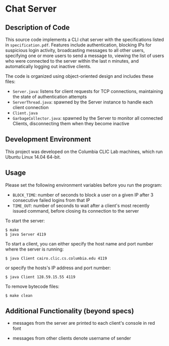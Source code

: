 Chat Server
===========

Description of Code
--------------------
This source code implements a CLI chat server with the specifications listed in `specification.pdf`. Features include authentication, blocking IPs for suspicious login activity, broadcasting messages to all other users, specifying one or more users to send a message to, viewing the list of users who were connected to the server within the last n minutes, and automatically logging out inactive clients.

The code is organized using object-oriented design and includes these files:
* `Server.java`: listens for client requests for TCP connections, maintaining the state of authentication attempts
* `ServerThread.java`: spawned by the Server instance to handle each client connection
* `Client.java`
* `GarbageCollector.java`: spawned by the Server to monitor all connected Clients, disconnecting them when they become inactive

Development Environment
------------------------
This project was developed on the Columbia CLIC Lab machines, which run Ubuntu Linux 14.04 64-bit.

Usage
------
Please set the following environment variables before you run the program:
* `BLOCK_TIME`: number of seconds to block a user on a given IP after 3 consecutive failed logins from that IP
* `TIME_OUT`: number of seconds to wait after a client's most recently issued command, before closing its connection to the server

To start the server:
```
$ make
$ java Server 4119
```
To start a client, you can either specify the host name and port number where the server is running:
```
$ java Client cairo.clic.cs.columbia.edu 4119
```
or specify the hosts's IP address and port number:
```
$ java Client 128.59.15.55 4119
```

To remove bytecode files:
```
$ make clean
```

Additional Functionality (beyond specs)
----------------------------------------

* messages from the server are printed to each client's console in red font

* messages from other clients denote username of sender
